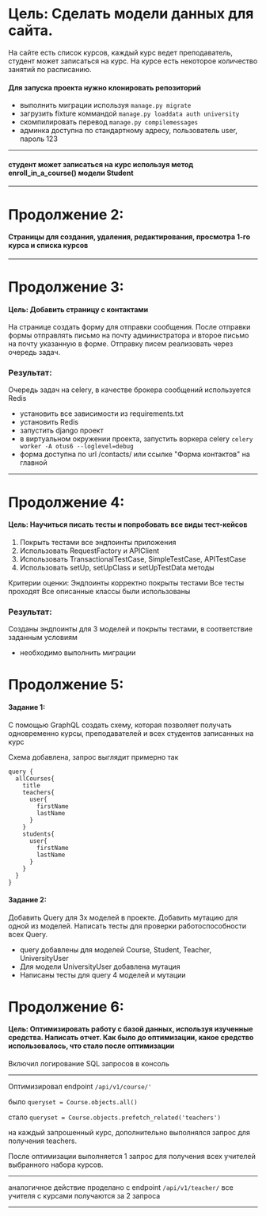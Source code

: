 # Цель: Сделать модели данных для сайта. 
На сайте есть список курсов, 
каждый курс ведет преподаватель, 
студент может записаться на курс. 
На курсе есть некоторое количество занятий по расписанию.


#### Для запуска проекта нужно клонировать репозиторий
* выполнить миграции используя `manage.py migrate`
* загрузить fixture коммандой `manage.py loaddata auth university`
* скомпилировать перевод `manage.py compilemessages`
* админка доступна по стандартному адресу, пользователь user, пароль 123
---
#### студент может записаться на курс используя метод enroll_in_a_course() модели Student

---
# Продолжение 2: 
#### Страницы для создания, удаления, редактирования, просмотра 1-го курса и списка курсов

---
# Продолжение 3:
#### Цель: Добавить страницу с контактами 
На странице создать форму для отправки сообщения.
После отправки формы отправлять письмо на почту администратора и второе письмо на почту указанную в форме.
Отправку писем реализовать через очередь задач.

### Результат:
Очередь задач на celery, в качестве брокера сообщений используется Redis

 * установить все зависимости из requirements.txt
 * установить Redis
 * запустить django проект
 * в виртуальном окружении проекта, запустить воркера celery `celery worker -A otus6 --loglevel=debug`
 * форма доступна по url /contacts/ или ссылке "Форма контактов" на главной
 
 ---
 # Продолжение 4:
 #### Цель: Научиться писать тесты и попробовать все виды тест-кейсов
1. Покрыть тестами все эндпоинты приложения
2. Использовать RequestFactory и APIClient
3. Использовать TransactionalTestCase, SimpleTestCase, APITestCase
4. Использовать setUp, setUpClass и setUpTestData методы

Критерии оценки: Эндпоинты корректно покрыты тестами
Все тесты проходят
Все описанные классы были использованы  

### Результат:
Созданы эндпоинты для 3 моделей и покрыты тестами, в соответствие заданным условиям

* необходимо выполнить миграции

# Продолжение 5:
#### Задание 1:
С помощью GraphQL создать схему, которая позволяет получать одновременно курсы, преподавателей и всех студентов записанных на курс

Схема добавлена, запрос выглядит примерно так
```
query {
  allCourses{
    title
    teachers{
      user{
        firstName
        lastName
      }
    }
    students{
      user{
        firstName
        lastName
      }    
    }
  }  
}
```
#### Задание 2:
Добавить Query для 3х моделей в проекте. Добавить мутацию для одной из моделей. Написать тесты для проверки работоспособности всех Query.

* query добавлены для моделей Course, Student, Teacher, UniversityUser
* Для модели UniversityUser добавлена мутация
* Написаны тесты для query 4 моделей и мутации

# Продолжение 6:
#### Цель: Оптимизировать работу с базой данных, используя изученные средства. Написать отчет. Как было до оптимизации, какое средство использовалось, что стало после оптимизации
Включил логирование SQL запросов в консоль

---
Оптимизировал endpoint `/api/v1/course/'` 

было `queryset = Course.objects.all()`

стало `queryset = Course.objects.prefetch_related('teachers')`

на каждый запрошенный курс, дополнительно выполнялся запрос для получения teachers. 

После оптимизации выполняется 1 запрос для получения всех учителей выбранного набора курсов.

---
аналогичное действие проделано с endpoint `/api/v1/teacher/` все учителя с курсами получаются за 2 запроса

---
